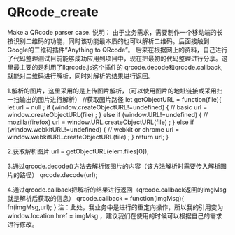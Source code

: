 # QRcode_create
Make a QRcode parser case.
说明：
  由于业务需求，需要制作一个移动端的长按识别二维码的功能，同时该功能最本质的也可以解析二维码。后面接触到Google的二维码插件“Anything to QRcode”。
后来在根据网上的资料，自己进行了代码整理测试目前能够成功应用到项目中，现在把最初的代码整理进行分享。这里最主要的是利用了llqrcode.js这个插件的
qrcode.decode和qrcode.callback,就能对二维码进行解析，同时对解析的结果进行返回。

1.解析的图片，这里采用的是上传图片解析，（可以使用图片的地址链接或采用扫一扫输出的图片进行解析）
 //获取图片路径
 let getObjectURL = function(file){
	    let url = null ; 
	    if (window.createObjectURL!=undefined) { // basic
	        url = window.createObjectURL(file) ;
	    } else if (window.URL!=undefined) { // mozilla(firefox)
	        url = window.URL.createObjectURL(file) ;
	    } else if (window.webkitURL!=undefined) { // webkit or chrome
	        url = window.webkitURL.createObjectURL(file) ;
	    }
	    return url;
	}
  
  2.获取解析图片
  url = getObjectURL(elem.files[0]);
  
  3.通过qrcode.decode()方法去解析该图片的内容（该方法解析时需要传入解析图片的路径）
  qrcode.decode(url);
  
  4.通过qrcode.callback把解析的结果进行返回（qrcode.callback返回的imgMsg就是解析后获取的信息）
  qrcode.callback = function(imgMsg){
				fn(imgMsg,url);
			}
  注：此处，我业务中是进行的重定向操作，所以我的引用变为 window.location.href = imgMsg ，建议我们在使用的时候可以根据自己的需求进行修改。
  
  
  
